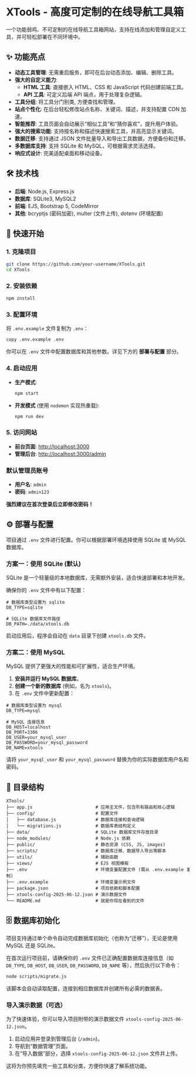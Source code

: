 # XTools - 高度可定制的在线导航工具箱

一个功能弱鸡、不可定制的在线导航工具箱网站，支持在线添加和管理自定义工具，并可轻松部署在不同环境中。

## ✨ 功能亮点

- **动态工具管理**: 无需重启服务，即可在后台动态添加、编辑、删除工具。
- **强大的自定义能力**:
    - **HTML 工具**: 直接嵌入 HTML、CSS 和 JavaScript 代码创建前端工具。
    - **API 工具**: 可定义后端 API 端点，用于处理复杂逻辑。
- **工具分组**: 将工具分门别类, 方便查找和管理。
- **站点个性化**: 在后台轻松修改站点名称、关键词、描述，并支持配置 CDN 加速。
- **智能推荐**: 工具页面会自动展示“相似工具”和“猜你喜欢”，提升用户体验。
- **强大的搜索功能**: 支持按名称和描述快速搜索工具，并高亮显示关键词。
- **数据迁移**: 支持通过 JSON 文件批量导入和导出工具数据，方便备份和迁移。
- **多数据库支持**: 支持 SQLite 和 MySQL，可根据需求灵活选择。
- **响应式设计**: 完美适配桌面和移动设备。

## 🛠️ 技术栈

- **后端**: Node.js, Express.js
- **数据库**: SQLite3, MySQL2
- **前端**: EJS, Bootstrap 5, CodeMirror
- **其他**: bcryptjs (密码加密), multer (文件上传), dotenv (环境配置)

## 🚀 快速开始

### 1. 克隆项目

```bash
git clone https://github.com/your-username/XTools.git
cd XTools
```

### 2. 安装依赖

```bash
npm install
```

### 3. 配置环境

将 `.env.example` 文件复制为 `.env`：

```bash
copy .env.example .env
```

你可以在 `.env` 文件中配置数据库和其他参数。详见下方的 **部署与配置** 部分。

### 4. 启动应用

- **生产模式**:
  ```bash
  npm start
  ```
- **开发模式** (使用 `nodemon` 实现热重载):
  ```bash
  npm run dev
  ```

### 5. 访问网站

- **前台页面**: [http://localhost:3000](http://localhost:3000)
- **管理后台**: [http://localhost:3000/admin](http://localhost:3000/admin)

### 默认管理员账号

- **用户名**: `admin`
- **密码**: `admin123`

**强烈建议在首次登录后立即修改密码！**

## ⚙️ 部署与配置

项目通过 `.env` 文件进行配置。你可以根据部署环境选择使用 SQLite 或 MySQL 数据库。

### 方案一：使用 SQLite (默认)

SQLite 是一个轻量级的本地数据库，无需额外安装，适合快速部署和本地开发。

确保你的 `.env` 文件中有以下配置：

```env
# 数据库类型设置为 sqlite
DB_TYPE=sqlite

# SQLite 数据库文件路径
DB_PATH=./data/xtools.db
```

启动应用后，程序会自动在 `data` 目录下创建 `xtools.db` 文件。

### 方案二：使用 MySQL

MySQL 提供了更强大的性能和可扩展性，适合生产环境。

1.  **安装并运行 MySQL 数据库**。
2.  **创建一个新的数据库** (例如，名为 `xtools`)。
3.  在 `.env` 文件中更新配置：

```env
# 数据库类型设置为 mysql
DB_TYPE=mysql

# MySQL 连接信息
DB_HOST=localhost
DB_PORT=3306
DB_USER=your_mysql_user
DB_PASSWORD=your_mysql_password
DB_NAME=xtools
```

请将 `your_mysql_user` 和 `your_mysql_password` 替换为你的实际数据库用户名和密码。

## 📂 目录结构

```
XTools/
├── app.js                        # 应用主文件，包含所有路由和核心逻辑
├── config/                       # 配置文件
│   ├── database.js               # 数据库连接和查询逻辑
│   └── migrations.js             # 数据库表结构定义
├── data/                         # SQLite 数据库文件存放目录
├── node_modules/                 # Node.js 依赖
├── public/                       # 静态资源 (CSS, JS, images)
├── scripts/                      # 数据库迁移、数据导入导出等脚本
├── utils/                        # 辅助函数
├── views/                        # EJS 视图模板
├── .env                          # 环境变量配置文件 (需从 .env.example 复制)
├── .env.example                  # 环境变量示例文件
├── package.json                  # 项目依赖和脚本配置
├── xtools-config-2025-06-12.json # 演示数据文件
└── README.md                     # 就是你现在看到的文件
```

## 🗄️ 数据库初始化

项目支持通过单个命令自动完成数据库初始化（也称为“迁移”），无论是使用 MySQL 还是 SQLite。

在首次运行项目前，请确保你的 `.env` 文件已正确配置数据库连接信息（如 `DB_TYPE`, `DB_HOST`, `DB_USER`, `DB_PASSWORD`, `DB_NAME` 等），然后执行以下命令：

```bash
node scripts/migrate.js
```

该脚本会自动读取配置，连接到相应数据库并创建所有必需的数据表。

### 导入演示数据（可选）

为了快速体验，你可以导入项目附带的演示数据文件 `xtools-config-2025-06-12.json`。

1.  启动应用并登录到管理后台 (`/admin`)。
2.  导航到“数据管理”页面。
3.  在“导入数据”部分，选择 `xtools-config-2025-06-12.json` 文件并上传。

这将为你预先填充一些工具和分类，方便你快速了解系统功能。

